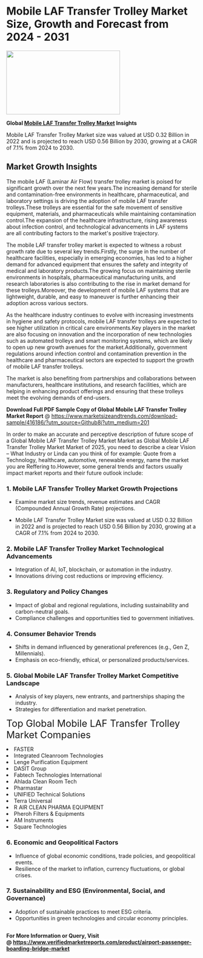 <H1>Mobile LAF Transfer Trolley Market Size, Growth and Forecast from 2024 - 2031</H1><img class="aligncenter size-medium wp-image-584254" src="https://thirdeyenews.in/wp-content/uploads/2024/09/Global-Market-Research-300x168.jpeg" alt="" width="300" height="168" /><p><strong>Global&nbsp;<a href="https://www.marketsizeandtrends.com/download-sample/416186/?utm_source=Github8j?utm_medium=201">Mobile LAF Transfer Trolley Market</a> Insights</strong></p><p>Mobile LAF Transfer Trolley Market size was valued at USD 0.32 Billion in 2022 and is projected to reach USD 0.56 Billion by 2030, growing at a CAGR of 7.1% from 2024 to 2030.</p><p><h2>Market Growth Insights</h2> <p>The mobile LAF (Laminar Air Flow) transfer trolley market is poised for significant growth over the next few years.The increasing demand for sterile and contamination-free environments in healthcare, pharmaceutical, and laboratory settings is driving the adoption of mobile LAF transfer trolleys.These trolleys are essential for the safe movement of sensitive equipment, materials, and pharmaceuticals while maintaining contamination control.The expansion of the healthcare infrastructure, rising awareness about infection control, and technological advancements in LAF systems are all contributing factors to the market's positive trajectory.</p> <p>The mobile LAF transfer trolley market is expected to witness a robust growth rate due to several key trends.Firstly, the surge in the number of healthcare facilities, especially in emerging economies, has led to a higher demand for advanced equipment that ensures the safety and integrity of medical and laboratory products.The growing focus on maintaining sterile environments in hospitals, pharmaceutical manufacturing units, and research laboratories is also contributing to the rise in market demand for these trolleys.Moreover, the development of mobile LAF systems that are lightweight, durable, and easy to maneuver is further enhancing their adoption across various sectors.</p> <p>As the healthcare industry continues to evolve with increasing investments in hygiene and safety protocols, mobile LAF transfer trolleys are expected to see higher utilization in critical care environments.Key players in the market are also focusing on innovation and the incorporation of new technologies such as automated trolleys and smart monitoring systems, which are likely to open up new growth avenues for the market.Additionally, government regulations around infection control and contamination prevention in the healthcare and pharmaceutical sectors are expected to support the growth of mobile LAF transfer trolleys.</p> <p>The market is also benefiting from partnerships and collaborations between manufacturers, healthcare institutions, and research facilities, which are helping in enhancing product offerings and ensuring that these trolleys meet the evolving demands of end-users.</p> <p><span class=""><strong>Download Full PDF Sample Copy of Global Mobile LAF Transfer Trolley Market Report</strong> @ <a href="https://www.marketsizeandtrends.com/download-sample/416186/?utm_source=Github8j?utm_medium=201" target="_blank">https://www.marketsizeandtrends.com/download-sample/416186/?utm_source=Github8j?utm_medium=201</a></span></p><p>In order to make an accurate and perceptive description of future scope of a Global&nbsp;Mobile LAF Transfer Trolley Market Market as Global&nbsp;Mobile LAF Transfer Trolley Market Market of 2025, you need to describe a clear Vision &ndash; What Industry or Linda can you think of for example: Quote from a Technology, healthcare, automotive, renewable energy, name the market you are Reffering to.However, some general trends and factors usually impact market reports and their future outlook include:</p><h3>1.&nbsp;<strong>Mobile LAF Transfer Trolley Market Growth Projections</strong></h3><ul><li>Examine market size trends, revenue estimates and CAGR (Compounded Annual Growth Rate) projections.</li><li><p>Mobile LAF Transfer Trolley Market size was valued at USD 0.32 Billion in 2022 and is projected to reach USD 0.56 Billion by 2030, growing at a CAGR of 7.1% from 2024 to 2030.</p></li></ul><h3>2.&nbsp;<strong>Mobile LAF Transfer Trolley Market Technological Advancements</strong></h3><ul><li>Integration of AI, IoT, blockchain, or automation in the industry.</li><li>Innovations driving cost reductions or improving efficiency.</li></ul><h3>3.&nbsp;<strong>Regulatory and Policy Changes</strong></h3><ul><li>Impact of global and regional regulations, including sustainability and carbon-neutral goals.</li><li>Compliance challenges and opportunities tied to government initiatives.</li></ul><h3>4.&nbsp;<strong>Consumer Behavior Trends</strong></h3><ul><li>Shifts in demand influenced by generational preferences (e.g., Gen Z, Millennials).</li><li>Emphasis on eco-friendly, ethical, or personalized products/services.</li></ul><h3>5.&nbsp;<strong>Global Mobile LAF Transfer Trolley Market Competitive Landscape</strong></h3><ul><li>Analysis of key players, new entrants, and partnerships shaping the industry.</li><li>Strategies for differentiation and market penetration.</li></ul><p data-pm-slice="1 1 []"><span style="color: inherit; font-family: inherit; font-size: 25px;">Top Global Mobile LAF Transfer Trolley Market Companies</span></p><div class="" data-test-id=""><p><li>FASTER</li><li> Integrated Cleanroom Technologies</li><li> Lenge Purification Equipment</li><li> DASIT Group</li><li> Fabtech Technologies International</li><li> Ahlada Clean Room Tech</li><li> Pharmastar</li><li> UNIFIED Technical Solutions</li><li> Terra Universal</li><li> R AIR CLEAN PHARMA EQUIPMENT</li><li> Pheroh Filters & Equipments</li><li> AM Instruments</li><li> Square Technologies</li></p></div><h3>6.&nbsp;<strong>Economic and Geopolitical Factors</strong></h3><ul><li>Influence of global economic conditions, trade policies, and geopolitical events.</li><li>Resilience of the market to inflation, currency fluctuations, or global crises.</li></ul><h3>7.&nbsp;<strong>Sustainability and ESG (Environmental, Social, and Governance)</strong></h3><ul><li>Adoption of sustainable practices to meet ESG criteria.</li><li>Opportunities in green technologies and circular economy principles.</li></ul><h2><strong style="font-size: 14px;">For More Information or Query, Visit @&nbsp;</strong><a style="background-color: #ffffff; font-size: 14px;" href="https://www.marketsizeandtrends.com/report/mobile-laf-transfer-trolley-market/" target="_blank">https://www.verifiedmarketreports.com/product/airport-passenger-boarding-bridge-market</a></h2>